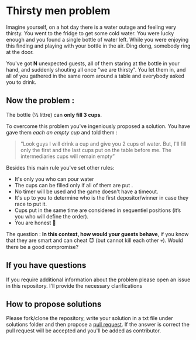# Thirsty men problem 

Imagine yourself, on a hot day there is a water outage and feeling very thirsty.
You went to the fridge to get some cold water. You were lucky enough and you found a single bottle of water left. 
While you were enjoying this finding and playing with your bottle in the air. Ding dong, somebody ring at the door.

You've got **N** unexpected guests, all of them staring at the bottle in your hand, and suddenly shouting all once "we are thirsty".
You let them in, and all of you gathered in the same room around a table and everybody asked you to drink.

## Now the problem :
The bottle (½ littre) can **only fill 3 cups**. 

To overcome this problem you've ingeniously proposed a solution.
You have gave them *each an empty cup* and told them : 
>”Look guys I will drink a cup and give you 2 cups of water. But, I'll fill only the first and the last cups put on the table before me. The intermediaries cups will remain empty”

Besides this main rule you've set other rules:

- It's only you who can pour water
- The cups can be filled only if all of them are put .
- No timer will be used and the game doesn't have a timeout.
- It's up to you to determine who is the first depositor/winner in case they race to put it.
- Cups put in the same time are considered in sequentiel positions (it’s you who will define the order).
- You are honest :penguin:

The question : **In this context, how would your guests behave**, if you know that they are smart and can cheat :smiling_imp: (but cannot kill each other :skull:). Would there be a good compromise?


## If you have questions 
If you require additional information about the problem please open an issue in this repository. I'll provide the necessary clarifications

## How to propose solutions
Please fork/clone the repository, write your solution in a txt file under solutions folder and then propose a [pull request](https://help.github.com/en/articles/creating-a-pull-request-from-a-fork). If the answer is correct the pull request will be accepted and you'll be added as contributor.

